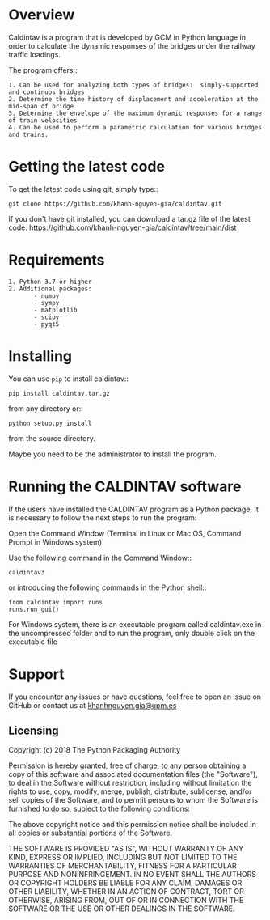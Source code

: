 Overview
=========================

Caldintav is a program that is developed by GCM in Python language in order to calculate the
dynamic responses of the bridges under the railway traffic loadings. 

The program offers::

    1. Can be used for analyzing both types of bridges:  simply-supported and continuos bridges
    2. Determine the time history of displacement and acceleration at the mid-span of bridge
    3. Determine the envelope of the maximum dynamic responses for a range of train velocities
    4. Can be used to perform a parametric calculation for various bridges and trains.



Getting the latest code
=========================

To get the latest code using git, simply type::

    git clone https://github.com/khanh-nguyen-gia/caldintav.git

If you don't have git installed, you can download a tar.gz file
of the latest code: https://github.com/khanh-nguyen-gia/caldintav/tree/main/dist

Requirements
=========================
    1. Python 3.7 or higher
    2. Additional packages:
           - numpy
           - sympy
           - matplotlib
           - scipy
           - pyqt5

Installing
=========================

You can use `pip` to install caldintav::

    pip install caldintav.tar.gz

from any directory or::

    python setup.py install

from the source directory.

Maybe you need to be the administrator to install the program. 

Running the CALDINTAV software
=========================

If the users have installed the CALDINTAV program as a Python package, It is necessary to
follow the next steps to run the program:

Open the Command Window (Terminal in Linux or Mac OS, Command Prompt in Windows
system)

Use the following command in the Command Window::

    caldintav3

or introducing the following commands in the Python shell::

    from caldintav import runs
    runs.run_gui()


For Windows system, there is an executable program called caldintav.exe in the uncompressed folder and to run the program, only double click on the executable file

Support
=========================
If you encounter any issues or have questions, feel free to open an issue on GitHub or contact us at khanhnguyen.gia@upm.es



Licensing
----------

Copyright (c) 2018 The Python Packaging Authority

Permission is hereby granted, free of charge, to any person obtaining a copy
of this software and associated documentation files (the "Software"), to deal
in the Software without restriction, including without limitation the rights
to use, copy, modify, merge, publish, distribute, sublicense, and/or sell
copies of the Software, and to permit persons to whom the Software is
furnished to do so, subject to the following conditions:

The above copyright notice and this permission notice shall be included in all
copies or substantial portions of the Software.

THE SOFTWARE IS PROVIDED "AS IS", WITHOUT WARRANTY OF ANY KIND, EXPRESS OR
IMPLIED, INCLUDING BUT NOT LIMITED TO THE WARRANTIES OF MERCHANTABILITY,
FITNESS FOR A PARTICULAR PURPOSE AND NONINFRINGEMENT. IN NO EVENT SHALL THE
AUTHORS OR COPYRIGHT HOLDERS BE LIABLE FOR ANY CLAIM, DAMAGES OR OTHER
LIABILITY, WHETHER IN AN ACTION OF CONTRACT, TORT OR OTHERWISE, ARISING FROM,
OUT OF OR IN CONNECTION WITH THE SOFTWARE OR THE USE OR OTHER DEALINGS IN THE
SOFTWARE.
